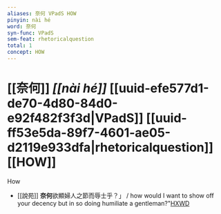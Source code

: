 ```yaml
---
aliases: 奈何 VPadS HOW
pinyin: nài hé
word: 奈何
syn-func: VPadS
sem-feat: rhetoricalquestion
total: 1
concept: HOW 
---
```

# [[奈何]] *[[nài hé]]*  [[uuid-efe577d1-de70-4d80-84d0-e92f482f3f3d|VPadS]] [[uuid-ff53e5da-89f7-4601-ae05-d2119e933dfa|rhetoricalquestion]] [[HOW]]
How
 - [[說苑]] **奈何**欲顯婦人之節而辱士乎？」
                     / how would I want to show off your decency but in so doing humiliate a gentleman?"[HXWD](https://hxwd.org/textview.html?location=CH1a0907_CHANT_006-11a.16)